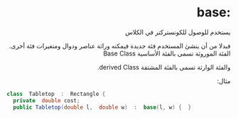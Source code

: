 
<div dir = "rtl">

# :base 

يستخدم للوصول للكونستركتر في الكلاس

فبدلا من أن ينشئ المستخدم فئة جديدة فيمكنه وراثة عناصر ودوال  ومتغيرات  فئة أخرى. الفئة الموروثة تسمى بالفئة الأساسية  Base Class

والفئة الوارثة تسمى بالفئة المشتقة derived Class.

مثال:

</div>

```c#
class  Tabletop  :  Rectangle {
  private  double cost;
  public Tabletop(double l,  double w)  :  base(l, w) {  }
```
